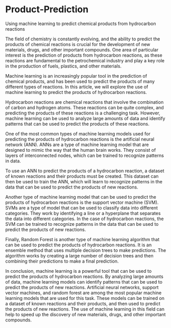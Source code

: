 # Product-Prediction
Using machine learning to predict chemical products from hydrocarbon reactions

The field of chemistry is constantly evolving, and the ability to predict the products of chemical reactions is crucial for the development of new materials, drugs, and other important compounds. One area of particular interest is the prediction of products from hydrocarbon reactions, as these reactions are fundamental to the petrochemical industry and play a key role in the production of fuels, plastics, and other materials.

Machine learning is an increasingly popular tool in the prediction of chemical products, and has been used to predict the products of many different types of reactions. In this article, we will explore the use of machine learning to predict the products of hydrocarbon reactions.

Hydrocarbon reactions are chemical reactions that involve the combination of carbon and hydrogen atoms. These reactions can be quite complex, and predicting the products of these reactions is a challenging task. However, machine learning can be used to analyze large amounts of data and identify patterns that can be used to predict the products of these reactions.

One of the most common types of machine learning models used for predicting the products of hydrocarbon reactions is the artificial neural network (ANN). ANNs are a type of machine learning model that are designed to mimic the way that the human brain works. They consist of layers of interconnected nodes, which can be trained to recognize patterns in data.

To use an ANN to predict the products of a hydrocarbon reaction, a dataset of known reactions and their products must be created. This dataset can then be used to train the ANN, which will learn to recognize patterns in the data that can be used to predict the products of new reactions.

Another type of machine learning model that can be used to predict the products of hydrocarbon reactions is the support vector machine (SVM). SVMs are a type of model that can be used to classify data into different categories. They work by identifying a line or a hyperplane that separates the data into different categories. In the case of hydrocarbon reactions, the SVM can be trained to recognize patterns in the data that can be used to predict the products of new reactions.

Finally, Random Forest is another type of machine learning algorithm that can be used to predict the products of hydrocarbon reactions. It is an ensemble method that uses multiple decision trees to make predictions. The algorithm works by creating a large number of decision trees and then combining their predictions to make a final prediction.

In conclusion, machine learning is a powerful tool that can be used to predict the products of hydrocarbon reactions. By analyzing large amounts of data, machine learning models can identify patterns that can be used to predict the products of new reactions. Artificial neural networks, support vector machines, and random forest are among the most popular machine learning models that are used for this task. These models can be trained on a dataset of known reactions and their products, and then used to predict the products of new reactions. The use of machine learning in this field can help to speed up the discovery of new materials, drugs, and other important compounds.

